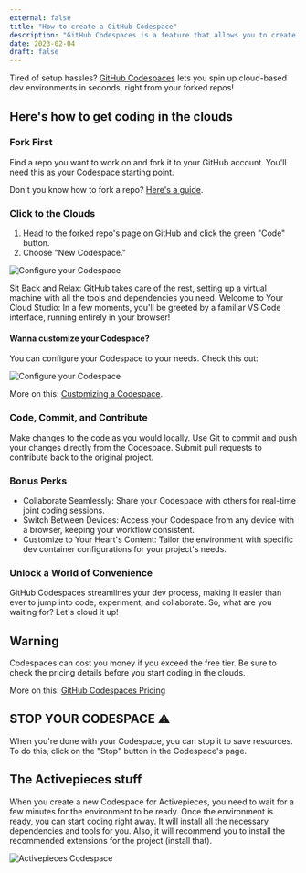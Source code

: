 ```yaml
---
external: false
title: "How to create a GitHub Codespace"
description: "GitHub Codespaces is a feature that allows you to create a cloud-hosted development environment that is accessible from your browser. This post will guide you through the process of creating a GitHub Codespace."
date: 2023-02-04
draft: false
---
```


Tired of setup hassles? [GitHub Codespaces](https://github.com/features/codespaces) lets you spin up cloud-based dev environments in seconds, right from your forked repos!

## Here's how to get coding in the clouds

### Fork First

Find a repo you want to work on and fork it to your GitHub account. You'll need this as your Codespace starting point.

Don't you know how to fork a repo? [Here's a guide](how-to-fork-a-github-repository).

### Click to the Clouds

1. Head to the forked repo's page on GitHub and click the green "Code" button.
2. Choose "New Codespace."

![Configure your Codespace](/images/how-to-create-a-github-codespace-02.png)

Sit Back and Relax: GitHub takes care of the rest, setting up a virtual machine with all the tools and dependencies you need.
Welcome to Your Cloud Studio: In a few moments, you'll be greeted by a familiar VS Code interface, running entirely in your browser!

#### Wanna customize your Codespace?

You can configure your Codespace to your needs. Check this out:

![Configure your Codespace](/images/how-to-create-a-github-codespace-01.png)

More on this: [Customizing a Codespace](https://docs.github.com/en/codespaces/customizing-your-codespace).

### Code, Commit, and Contribute

Make changes to the code as you would locally.
Use Git to commit and push your changes directly from the Codespace.
Submit pull requests to contribute back to the original project.

### Bonus Perks

- Collaborate Seamlessly: Share your Codespace with others for real-time joint coding sessions.
- Switch Between Devices: Access your Codespace from any device with a browser, keeping your workflow consistent.
- Customize to Your Heart's Content: Tailor the environment with specific dev container configurations for your project's needs.

### Unlock a World of Convenience

GitHub Codespaces streamlines your dev process, making it easier than ever to jump into code, experiment, and collaborate. So, what are you waiting for? Let's cloud it up!

## Warning

Codespaces can cost you money if you exceed the free tier. Be sure to check the pricing details before you start coding in the clouds.

More on this: [GitHub Codespaces Pricing](https://docs.github.com/en/billing/managing-billing-for-github-codespaces/about-billing-for-github-codespaces#monthly-included-storage-and-core-hours-for-personal-accounts)

## STOP YOUR CODESPACE ⚠️

When you're done with your Codespace, you can stop it to save resources. To do this, click on the "Stop" button in the Codespace's page.

## The Activepieces stuff

When you create a new Codespace for Activepieces, you need to wait for a few minutes for the environment to be ready. Once the environment is ready, you can start coding right away. It will install all the necessary dependencies and tools for you. Also, it will recommend you to install the recommended extensions for the project (install that).

![Activepieces Codespace](/images/how-to-create-a-github-codespace-03.png)
